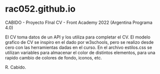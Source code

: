 # rac052.github.io
CABIDO - Proyecto FInal CV - Front Academy 2022  (Argentina Programa 4.0)

El CV toma datos de un API y los utiliza para completar el CV.
El modelo grafico de CV se inspiro en el dado por w3schools, pero se realizo desde cero con las herramientas dadas en el curso.
En el archivo estilos.css se utilizan variables para almacenar el color de distintos elementos, para una rapido cambio de colores de fondo, iconos, etc.

R. Cabido.
